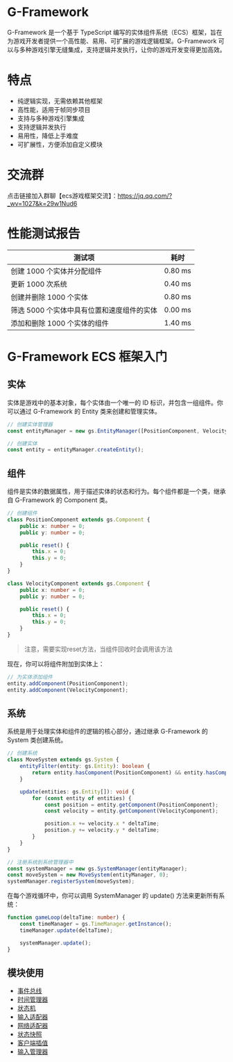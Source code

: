 # G-Framework

G-Framework 是一个基于 TypeScript 编写的实体组件系统（ECS）框架，旨在为游戏开发者提供一个高性能、易用、可扩展的游戏逻辑框架。G-Framework 可以与多种游戏引擎无缝集成，支持逻辑并发执行，让你的游戏开发变得更加高效。

# 特点

- 纯逻辑实现，无需依赖其他框架
- 高性能，适用于帧同步项目
- 支持与多种游戏引擎集成
- 支持逻辑并发执行
- 易用性，降低上手难度
- 可扩展性，方便添加自定义模块

# 交流群

点击链接加入群聊【ecs游戏框架交流】：https://jq.qq.com/?_wv=1027&k=29w1Nud6

# 性能测试报告

| 测试项                                     | 耗时      |
| ------------------------------------------ | --------- |
| 创建 1000 个实体并分配组件                 | 0.80 ms   |
| 更新 1000 次系统                           | 0.40 ms   |
| 创建并删除 1000 个实体                     | 0.80 ms   |
| 筛选 5000 个实体中具有位置和速度组件的实体 | 0.00 ms   |
| 添加和删除 1000 个实体的组件              | 1.40 ms   |

# G-Framework ECS 框架入门

## 实体

实体是游戏中的基本对象，每个实体由一个唯一的 ID 标识，并包含一组组件。你可以通过 G-Framework 的 Entity 类来创建和管理实体。

```typescript
// 创建实体管理器
const entityManager = new gs.EntityManager([PositionComponent, VelocityComponent]);

// 创建实体
const entity = entityManager.createEntity();
```

## 组件

组件是实体的数据属性，用于描述实体的状态和行为。每个组件都是一个类，继承自 G-Framework 的 Component 类。

```typescript
// 创建组件
class PositionComponent extends gs.Component {
    public x: number = 0;
    public y: number = 0;

    public reset() {
        this.x = 0;
        this.y = 0;
    }
}

class VelocityComponent extends gs.Component {
    public x: number = 0;
    public y: number = 0;

    public reset() {
        this.x = 0;
        this.y = 0;
    }
}
```

> 注意，需要实现reset方法，当组件回收时会调用该方法

现在，你可以将组件附加到实体上：

```typescript
// 为实体添加组件
entity.addComponent(PositionComponent);
entity.addComponent(VelocityComponent);
```

## 系统

系统是用于处理实体和组件的逻辑的核心部分，通过继承 G-Framework 的 System 类创建系统。

```typescript
// 创建系统
class MoveSystem extends gs.System {
    entityFilter(entity: gs.Entity): boolean {
        return entity.hasComponent(PositionComponent) && entity.hasComponent(VelocityComponent);
    }

    update(entities: gs.Entity[]): void {
        for (const entity of entities) {
            const position = entity.getComponent(PositionComponent);
            const velocity = entity.getComponent(VelocityComponent);

            position.x += velocity.x * deltaTime;
            position.y += velocity.y * deltaTime;
        }
    }
}

// 注册系统到系统管理器中
const systemManager = new gs.SystemManager(entityManager);
const moveSystem = new MoveSystem(entityManager, 0);
systemManager.registerSystem(moveSystem);
```

在每个游戏循环中，你可以调用 SystemManager 的 update() 方法来更新所有系统：

```typescript
function gameLoop(deltaTime: number) {
    const timeManager = gs.TimeManager.getInstance();
    timeManager.update(deltaTime);

    systemManager.update();
}
```

## 模块使用

- [事件总线](docs/emitter.md)
- [时间管理器](docs/time-manager.md)
- [状态机](docs/state-machine.md)
- [输入适配器](docs/custom-input-adapter.md)
- [网络适配器](docs/network-adapter.md)
- [状态快照](docs/state-snapshop.md)
- [客户端插值](docs/interpolation.md)
- [输入管理器](docs/input-manager.md)

